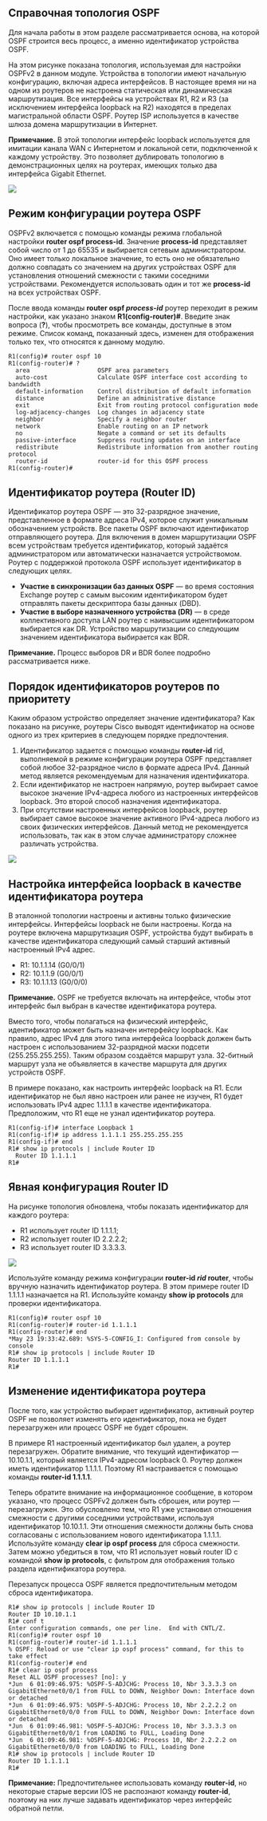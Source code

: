 <!-- 2.1.1 -->
## Справочная топология OSPF 

Для начала работы в этом разделе рассматривается основа, на которой OSPF строится весь процесс, а именно идентификатор устройства OSPF.

На этом рисунке показана топология, используемая для настройки OSPFv2 в данном модуле. Устройства в топологии имеют начальную конфигурацию, включая адреса интерфейсов. В настоящее время ни на одном из роутеров не настроена статическая или динамическая маршрутизация. Все интерфейсы на устройствах R1, R2 и R3 (за исключением интерфейса loopback на R2) находятся в пределах магистральной области OSPF. Роутер ISP используется в качестве шлюза домена маршрутизации в Интернет.

**Примечание.** В этой топологии интерфейс loopback используется для имитации канала WAN с Интернетом и локальной сети, подключенной к каждому устройству. Это позволяет дублировать топологию в демонстрационных целях на роутерах, имеющих только два интерфейса Gigabit Ethernet.

![](./assets/2.1.1.png)
<!-- /courses/ensa-dl/ae8e6570-34fd-11eb-ba19-f1886492e0e4/aeb30478-34fd-11eb-ba19-f1886492e0e4/assets/c59869d2-1c46-11ea-af56-e368b99e9723.svg -->

<!--
Схема представляет собой стандартную топологию сети OSPFv2, используемую в этом модуле. Он состоит из трех роутеров с интерфейсами в области 0 и один из которых имеет подключение к Интернету. Устройства соединены друг с другом, чтобы сформировать треугольник. 

В левом нижнем углу находится роутер R1, который имеет три используемых интерфейса:

- Lo0 с IP-адресом .1 в сети 10.10.1.0/24; 
- G0/0/0 с IP-адресом .5 в сети 10.1.1.4/30 подключен к R2 вверху;
- G0/0/1 с IP-адресом .14 в сети 10.1.1.12/30 подключен к R3 справа. 

R2 имеет четыре используемых интерфейса: 
- G0/0/0 с IP-адресом .6 в сети 10.1.1.4/30, подключенной к R1;
- G0/0/1 с IP-адресом .9 в сети 10.1.1.8/30 подключен к R3; 
- Lo0 с адресом .1 в сети 10.10.2.0/24 отображается с подключением вверху; 
- Lo1 с IP-адресом .1 на сеть 64.100.0.0/30, которая подключена к интернет-облаку справа. 

Lo1 и облако Интернета не находятся в области 0. 

В правом нижнем углу находится R3. R3 имеет три используемых интерфейса: 
- Lo0 с IP-адресом .1 в сети 10.10.3.0/24; 
- G0/0/0 с IP-адресом .13 в сети 10.1.1.12/30, подключенной к R1; 
- G0/0/1 с IP-адресом .10 в сети 10.1.1.8/30, подключенной к R2.
-->

<!-- 2.1.2 -->
## Режим конфигурации роутера OSPF

OSPFv2 включается с помощью команды режима глобальной настройки **router ospf process-id**. Значение **process-id** представляет собой число от 1 до 65535 и выбирается сетевым администратором. Оно имеет только локальное значение, то есть оно не обязательно должно совпадать со значением на других устройствах OSPF для установления отношений смежности с такими соседними устройствами. Рекомендуется использовать один и тот же **process-id** на всех устройствах OSPF.

После ввода команды **router ospf _process-id_** роутер переходит в режим настройки, как указано знаком **R1(config-router)#**. Введите знак вопроса (**?**), чтобы просмотреть все команды, доступные в этом режиме. Список команд, показанный здесь, изменен для отображения только тех, что относятся к данному модулю.

```
R1(config)# router ospf 10
R1(config-router)# ?
  area                   OSPF area parameters
  auto-cost              Calculate OSPF interface cost according to bandwidth
  default-information    Control distribution of default information
  distance               Define an administrative distance
  exit                   Exit from routing protocol configuration mode
  log-adjacency-changes  Log changes in adjacency state
  neighbor               Specify a neighbor router
  network                Enable routing on an IP network
  no                     Negate a command or set its defaults
  passive-interface      Suppress routing updates on an interface
  redistribute           Redistribute information from another routing protocol
  router-id              router-id for this OSPF process
R1(config-router)#
```

<!-- 2.1.3 -->
## Идентификатор роутера (Router ID)

Идентификатор роутера OSPF — это 32-разрядное значение, представленное в формате адреса IPv4, которое служит уникальным обозначением устройств. Все пакеты OSPF включают идентификатор отправляющего роутера. Для включения в домен маршрутизации OSPF всем устройствам требуется идентификатор, который задаётся администратором или автоматически назначается устройствомом. Роутер с поддержкой протокола OSPF использует идентификатор в следующих целях.

* **Участие в синхронизации баз данных OSPF** — во время состояния Exchange роутер с самым высоким идентификатором будет отправлять пакеты дескриптора базы данных (DBD).
* **Участие в выборе назначенного устройства (DR)** — в среде коллективного доступа LAN роутер с наивысшим идентификатором выбирается как DR. Устройство маршрутизации со следующим значением идентификатора выбирается как BDR.

**Примечание.** Процесс выборов DR и BDR более подробно рассматривается ниже.

<!-- 2.1.4 -->
## Порядок идентификаторов роутеров по приоритету

Каким образом устройство определяет значение идентификатора? Как показано на рисунке, роутеры Cisco выводят идентификатор на основе одного из трех критериев в следующем порядке предпочтения.

1.  Идентификатор задается с помощью команды **router-id** rid, выполняемой в режиме конфигурации роутера OSPF представляет собой любое 32-разрядное число в формате адреса IPv4. Данный метод является рекомендуемым для назначения идентификатора.
2.  Если идентификатор не настроен напрямую, роутер выбирает самое высокое значение IPv4-адреса любого из настроенных интерфейсов loopback. Это второй способ назначения идентификатора.
3.  При отсутствии настроенных интерфейсов loopback, роутер выбирает самое высокое значение активного IPv4-адреса любого из своих физических интерфейсов. Данный метод не рекомендуется использовать, так как в этом случае администратору сложнее различать устройства.

![](./assets/2.1.4.png)
<!-- /courses/ensa-dl/ae8e6570-34fd-11eb-ba19-f1886492e0e4/aeb30478-34fd-11eb-ba19-f1886492e0e4/assets/c5990612-1c46-11ea-af56-e368b99e9723.svg -->

<!-- 2.1.5 -->
## Настройка интерфейса loopback в качестве идентификатора роутера

В эталонной топологии настроены и активны только физические интерфейсы. Интерфейсы loopback не были настроены. Когда на роутере включена маршрутизация OSPF, устройства будут выбирать в качестве идентификатора следующий самый старший активный настроенный IPv4 адрес.

* R1: 10.1.1.14 (G0/0/1)
* R2: 10.1.1.9 (G0/0/1)
* R3: 10.1.1.13 (G0/0/0)

**Примечание.** OSPF не требуется включать на интерфейсе, чтобы этот интерфейс был выбран в качестве идентификатора роутера.

Вместо того, чтобы полагаться на физический интерфейс, идентификатор может быть назначен интерфейсу loopback. Как правило, адрес IPv4 для этого типа интерфейса loopback должен быть настроен с использованием 32-разрядной маски подсети (255.255.255.255). Таким образом создаётся маршрут узла. 32-битный маршрут узла не объявляется в качестве маршрута для других устройств OSPF.

В примере показано, как настроить интерфейс loopback на R1. Если идентификатор не был явно настроен или ранее не изучен, R1 будет использовать IPv4 адрес 1.1.1.1 в качестве идентификатора. Предположим, что R1 еще не узнал идентификатор роутера.

```
R1(config-if)# interface Loopback 1
R1(config-if)# ip address 1.1.1.1 255.255.255.255
R1(config-if)# end
R1# show ip protocols | include Router ID
  Router ID 1.1.1.1
R1#
```

<!-- 2.1.6 -->
## Явная конфигурация Router ID

На рисунке топология обновлена, чтобы показать идентификатор для каждого роутера:

* R1 использует router ID 1.1.1.1;
* R2 использует router ID 2.2.2.2;
* R3 использует router ID 3.3.3.3.

![](./assets/2.1.6.png)
<!-- /courses/ensa-dl/ae8e6570-34fd-11eb-ba19-f1886492e0e4/aeb30478-34fd-11eb-ba19-f1886492e0e4/assets/c599c960-1c46-11ea-af56-e368b99e9723.svg -->

<!--
Стандартная топология сети OSPFv2, показывающая идентификатор для каждого роутера.
-->

Используйте команду режима конфигурации **router-id _rid_ router**, чтобы вручную назначить идентификатор роутера. В этом примере router ID 1.1.1.1 назначается на R1. Используйте команду **show ip protocols** для проверки идентификатора.

```
R1(config)# router ospf 10
R1(config-router)# router-id 1.1.1.1
R1(config-router)# end
*May 23 19:33:42.689: %SYS-5-CONFIG_I: Configured from console by console
R1# show ip protocols | include Router ID
Router ID 1.1.1.1
R1#
```

<!-- 2.1.7 -->
## Изменение идентификатора роутера

После того, как устройство выбирает идентификатор, активный роутер OSPF не позволяет изменять его идентификатор, пока не будет перезагружен или процесс OSPF не будет сброшен.

В примере R1 настроенный идентификатор был удален, а роутер перезагружен. Обратите внимание, что текущий идентификатор — 10.10.1.1, который является IPv4-адресом loopback 0. Роутер должен иметь идентификатор 1.1.1.1. Поэтому R1 настраивается с помощью команды **router-id 1.1.1.1**.

Теперь обратите внимание на информационное сообщение, в котором указано, что процесс OSPFv2 должен быть сброшен, или роутер — перезагружен. Это обусловлено тем, что R1 уже установил отношения смежности с другими соседними устройствами, используя идентификатор 10.10.1.1. Эти отношения смежности должны быть снова согласованы с использованием нового идентификатора 1.1.1.1. Используйте команду **clear ip ospf process** для сброса смежности. Затем можно убедиться в том, что R1 использует новый router ID с командой **show ip protocols**, с фильтром для отображения только раздела идентификатора роутера.

Перезапуск процесса OSPF является предпочтительным методом сброса идентификатора.

```
R1# show ip protocols | include Router ID
Router ID 10.10.1.1
R1# conf t
Enter configuration commands, one per line.  End with CNTL/Z.
R1(config)# router ospf 10 
R1(config-router)# router-id 1.1.1.1
% OSPF: Reload or use "clear ip ospf process" command, for this to take effect
R1(config-router)# end
R1# clear ip ospf process
Reset ALL OSPF processes? [no]: y
*Jun  6 01:09:46.975: %OSPF-5-ADJCHG: Process 10, Nbr 3.3.3.3 on GigabitEthernet0/0/1 from FULL to DOWN, Neighbor Down: Interface down or detached
*Jun  6 01:09:46.975: %OSPF-5-ADJCHG: Process 10, Nbr 2.2.2.2 on GigabitEthernet0/0/0 from FULL to DOWN, Neighbor Down: Interface down or detached
*Jun  6 01:09:46.981: %OSPF-5-ADJCHG: Process 10, Nbr 3.3.3.3 on GigabitEthernet0/0/1 from LOADING to FULL, Loading Done
*Jun  6 01:09:46.981: %OSPF-5-ADJCHG: Process 10, Nbr 2.2.2.2 on GigabitEthernet0/0/0 from LOADING to FULL, Loading Done
R1# show ip protocols | include Router ID
Router ID 1.1.1.1
R1#
```

**Примечание:** Предпочтительнее использовать команду **router-id**, но некоторые старые версии IOS не распознают команду **router-id**, поэтому на них лучше задавать идентификатор через интерфейс обратной петли.

<!-- 2.1.8 -->
<!-- syntax -->

<!-- 2.1.9 -->
<!-- quiz -->

